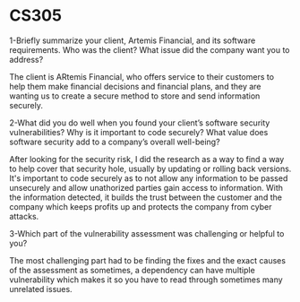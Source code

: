 # CS305

1-Briefly summarize your client, Artemis Financial, and its software requirements. Who was the client? What issue did the company want you to address?

The client is ARtemis Financial, who offers service to their customers to help them make financial decisions and financial plans, and they are wanting us to create a secure method to store and send information securely.

2-What did you do well when you found your client’s software security vulnerabilities? Why is it important to code securely? What value does software security add to a company’s overall well-being?

After looking for the security risk, I did the research as a way to find a way to help cover that security hole, usually by updating or rolling back versions. It's important to code securely as to not allow any information 
to be passed unsecurely and allow unathorized parties gain access to information. With the information detected, it builds the trust between the customer and the company which keeps profits up and protects the company 
from cyber attacks.

3-Which part of the vulnerability assessment was challenging or helpful to you?

The most challenging part had to be finding the fixes and the exact causes of the assessment as sometimes, a dependency can have multiple vulnerability which makes it so you have to read through
sometimes many unrelated issues.
